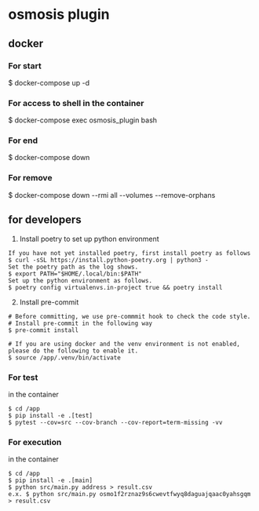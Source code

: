 # osmosis plugin

## docker

### For start

$ docker-compose up -d

### For access to shell in the container

$ docker-compose exec osmosis_plugin bash

### For end

$ docker-compose down

### For remove

$ docker-compose down --rmi all --volumes --remove-orphans


## for developers

1. Install poetry to set up python environment

```
If you have not yet installed poetry, first install poetry as follows
$ curl -sSL https://install.python-poetry.org | python3 -
Set the poetry path as the log shows.
$ export PATH="$HOME/.local/bin:$PATH"
Set up the python environment as follows.
$ poetry config virtualenvs.in-project true && poetry install
```

2. Install pre-commit

```
# Before committing, we use pre-commmit hook to check the code style.
# Install pre-commit in the following way
$ pre-commit install

# If you are using docker and the venv environment is not enabled, please do the following to enable it.
$ source /app/.venv/bin/activate

```



### For test

in the container

```
$ cd /app
$ pip install -e .[test]
$ pytest --cov=src --cov-branch --cov-report=term-missing -vv
```

### For execution

in the container

```
$ cd /app
$ pip install -e .[main]
$ python src/main.py address > result.csv
e.x. $ python src/main.py osmo1f2rznaz9s6cwevtfwyq8daguajqaac0yahsgqm > result.csv
```
